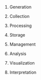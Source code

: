 1. Generation
    
2. Collection
    
3. Processing
    
4. Storage
    
5. Management
    
6. Analysis
    
7. Visualization
    
8. Interpretation